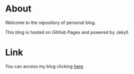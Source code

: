 # About

Welcome to the repository of personal blog.

This blog is hosted on GitHub Pages and powered by Jekyll.

# Link

You can access my blog clicking [here](https://thiagobmi.github.io).
